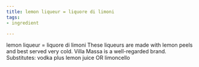 ```yaml
---
title: lemon liqueur = liquore di limoni
tags:
- ingredient

---
```

lemon liqueur = liquore di limoni These liqueurs are made with lemon peels and best served very cold. Villa Massa is a well-regarded brand. Substitutes: vodka plus lemon juice OR limoncello
